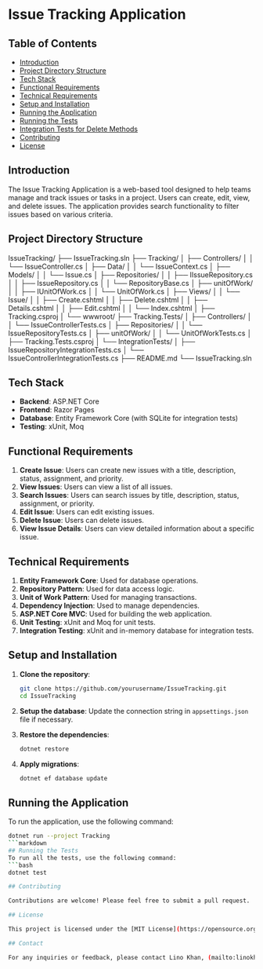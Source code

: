 # Issue Tracking Application

## Table of Contents
- [Introduction](#introduction)
- [Project Directory Structure](#project-directory-structure)
- [Tech Stack](#tech-stack)
- [Functional Requirements](#functional-requirements)
- [Technical Requirements](#technical-requirements)
- [Setup and Installation](#setup-and-installation)
- [Running the Application](#running-the-application)
- [Running the Tests](#running-the-tests)
- [Integration Tests for Delete Methods](#integration-tests-for-delete-methods)
- [Contributing](#contributing)
- [License](#license)

## Introduction
The Issue Tracking Application is a web-based tool designed to help teams manage and track issues or tasks in a project. Users can create, edit, view, and delete issues. The application provides search functionality to filter issues based on various criteria.

## Project Directory Structure

IssueTracking/
├── IssueTracking.sln
├── Tracking/
│   ├── Controllers/
│   │   └── IssueController.cs
│   ├── Data/
│   │   └── IssueContext.cs
│   ├── Models/
│   │   └── Issue.cs
│   ├── Repositories/
│   │   ├── IIssueRepository.cs
│   │   ├── IssueRepository.cs
│   │   └── RepositoryBase.cs
│   ├── unitOfWork/
│   │   ├── IUnitOfWork.cs
│   │   └── UnitOfWork.cs
│   ├── Views/
│   │   └── Issue/
│   │       ├── Create.cshtml
│   │       ├── Delete.cshtml
│   │       ├── Details.cshtml
│   │       ├── Edit.cshtml
│   │       └── Index.cshtml
│   ├── Tracking.csproj
│   └── wwwroot/
├── Tracking.Tests/
│   ├── Controllers/
│   │   └── IssueControllerTests.cs
│   ├── Repositories/
│   │   └── IssueRepositoryTests.cs
│   ├── unitOfWork/
│   │   └── UnitOfWorkTests.cs
│   ├── Tracking.Tests.csproj
│   └── IntegrationTests/
│       ├── IssueRepositoryIntegrationTests.cs
│       └── IssueControllerIntegrationTests.cs
├── README.md
└── IssueTracking.sln


## Tech Stack
- **Backend**: ASP.NET Core
- **Frontend**: Razor Pages
- **Database**: Entity Framework Core (with SQLite for integration tests)
- **Testing**: xUnit, Moq

## Functional Requirements
1. **Create Issue**: Users can create new issues with a title, description, status, assignment, and priority.
2. **View Issues**: Users can view a list of all issues.
3. **Search Issues**: Users can search issues by title, description, status, assignment, or priority.
4. **Edit Issue**: Users can edit existing issues.
5. **Delete Issue**: Users can delete issues.
6. **View Issue Details**: Users can view detailed information about a specific issue.

## Technical Requirements
1. **Entity Framework Core**: Used for database operations.
2. **Repository Pattern**: Used for data access logic.
3. **Unit of Work Pattern**: Used for managing transactions.
4. **Dependency Injection**: Used to manage dependencies.
5. **ASP.NET Core MVC**: Used for building the web application.
6. **Unit Testing**: xUnit and Moq for unit tests.
7. **Integration Testing**: xUnit and in-memory database for integration tests.

## Setup and Installation
1. **Clone the repository**:
    ```bash
    git clone https://github.com/yourusername/IssueTracking.git
    cd IssueTracking
    ```

2. **Setup the database**:
    Update the connection string in `appsettings.json` file if necessary.

3. **Restore the dependencies**:
    ```bash
    dotnet restore
    ```

4. **Apply migrations**:
    ```bash
    dotnet ef database update
    ```

## Running the Application
To run the application, use the following command:
```bash
dotnet run --project Tracking
```markdown
## Running the Tests
To run all the tests, use the following command:
```bash
dotnet test

## Contributing

Contributions are welcome! Please feel free to submit a pull request.

## License

This project is licensed under the [MIT License](https://opensource.org/licenses/MIT).

## Contact

For any inquiries or feedback, please contact Lino Khan, (mailto:linokhan1@gmail.com).
